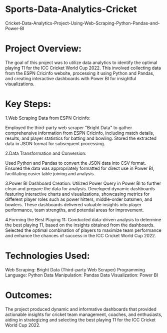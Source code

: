 # Sports-Data-Analytics-Cricket
Cricket-Data-Analytics-Project-Using-Web-Scraping-Python-Pandas-and-Power-BI

# Project Overview:
The goal of this project was to utilize data analytics to identify the optimal playing 11 for the ICC Cricket World Cup 2022. This involved collecting data from the ESPN Cricinfo website, processing it using Python and Pandas, and creating interactive dashboards with Power BI for insightful visualizations.

# Key Steps:

1.Web Scraping Data from ESPN Cricinfo:

Employed the third-party web scraper "Bright Data" to gather comprehensive information from ESPN Cricinfo, including match details, results, and player statistics for batting and bowling.  Stored the extracted data in JSON format for subsequent processing.

2.Data Transformation and Conversion:

Used Python and Pandas to convert the JSON data into CSV format.
Ensured the data was appropriately formatted for direct use in Power BI, facilitating easier table joining and analysis.

3.Power BI Dashboard Creation:
Utilized Power Query in Power BI to further clean and prepare the data for analysis.
Developed dynamic dashboards featuring interactive charts and visualizations, showcasing metrics for different player roles such as power hitters, middle-order batsmen, and bowlers.
These dashboards delivered valuable insights into player performance, team strengths, and potential areas for improvement.

4.Forming the Best Playing 11:
Conducted data-driven analysis to determine the best playing 11, based on the insights obtained from the dashboards.
Selected the optimal combination of players to maximize team performance and enhance the chances of success in the ICC Cricket World Cup 2022.

# Technologies Used:
Web Scraping: Bright Data (Third-party Web Scraper)
Programming Language: Python
Data Manipulation: Pandas
Data Visualization: Power BI

# Outcomes:
The project produced dynamic and informative dashboards that provided actionable insights for cricket team management, coaches, and enthusiasts, aiding in strategizing and selecting the best playing 11 for the ICC Cricket World Cup 2022.

